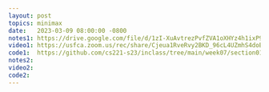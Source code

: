 ```yaml
---
layout: post
topics: minimax
date:   2023-03-09 08:00:00 -0800
notes1: https://drive.google.com/file/d/1zI-XuAvtrezPvfZVA1oXHYz4h1ixP9-w/view?usp=sharing
video1: https://usfca.zoom.us/rec/share/Cjeua1RveRvy2BKD_96cL4UZmhS4doBWT7NT1QDCEioSbGje7HfXuEZZKUgWDGGR.b8noWMWW_dwA4LaN
code1:  https://github.com/cs221-s23/inclass/tree/main/week07/section01
notes2: 
video2: 
code2:  
---
```

